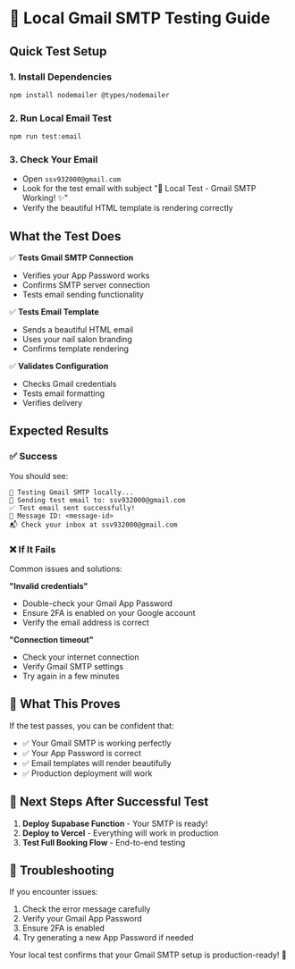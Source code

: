 # 🧪 Local Gmail SMTP Testing Guide

## Quick Test Setup

### 1. Install Dependencies
```bash
npm install nodemailer @types/nodemailer
```

### 2. Run Local Email Test
```bash
npm run test:email
```

### 3. Check Your Email
- Open `ssv932000@gmail.com`
- Look for the test email with subject "🧪 Local Test - Gmail SMTP Working! ✨"
- Verify the beautiful HTML template is rendering correctly

## What the Test Does

✅ **Tests Gmail SMTP Connection**
- Verifies your App Password works
- Confirms SMTP server connection
- Tests email sending functionality

✅ **Tests Email Template**
- Sends a beautiful HTML email
- Uses your nail salon branding
- Confirms template rendering

✅ **Validates Configuration**
- Checks Gmail credentials
- Tests email formatting
- Verifies delivery

## Expected Results

### ✅ Success
You should see:
```
🧪 Testing Gmail SMTP locally...
📧 Sending test email to: ssv932000@gmail.com
✅ Test email sent successfully!
📨 Message ID: <message-id>
📬 Check your inbox at ssv932000@gmail.com
```

### ❌ If It Fails
Common issues and solutions:

**"Invalid credentials"**
- Double-check your Gmail App Password
- Ensure 2FA is enabled on your Google account
- Verify the email address is correct

**"Connection timeout"**
- Check your internet connection
- Verify Gmail SMTP settings
- Try again in a few minutes

## 🎯 What This Proves

If the test passes, you can be confident that:
- ✅ Your Gmail SMTP is working perfectly
- ✅ Your App Password is correct
- ✅ Email templates will render beautifully
- ✅ Production deployment will work

## 🚀 Next Steps After Successful Test

1. **Deploy Supabase Function** - Your SMTP is ready!
2. **Deploy to Vercel** - Everything will work in production
3. **Test Full Booking Flow** - End-to-end testing

## 🔧 Troubleshooting

If you encounter issues:
1. Check the error message carefully
2. Verify your Gmail App Password
3. Ensure 2FA is enabled
4. Try generating a new App Password if needed

Your local test confirms that your Gmail SMTP setup is production-ready! 🎉
